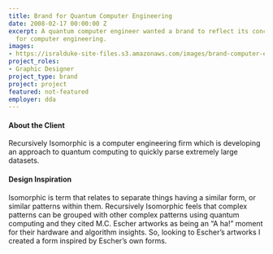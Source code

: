 ```yaml
---
title: Brand for Quantum Computer Engineering
date: 2008-02-17 00:00:00 Z
excerpt: A quantum computer engineer wanted a brand to reflect its conceptual model
  for computer engineering.
images:
- https://isralduke-site-files.s3.amazonaws.com/images/brand-computer-engineering-designed-isral-duke.jpg
project_roles:
- Graphic Designer
project_type: brand
project: project
featured: not-featured
employer: dda
---
```


#### About the Client

Recursively Isomorphic is a computer engineering firm which is developing an approach to quantum computing to quickly parse extremely large datasets.

#### Design Inspiration

Isomorphic is term that relates to separate things having a similar form, or similar patterns within them. Recursively Isomorphic feels that complex patterns can be grouped with other complex patterns using quantum computing and they cited M.C. Escher artworks as being an “A ha!” moment for their hardware and algorithm insights. So, looking to Escher’s artworks I created a form inspired by Escher’s own forms.